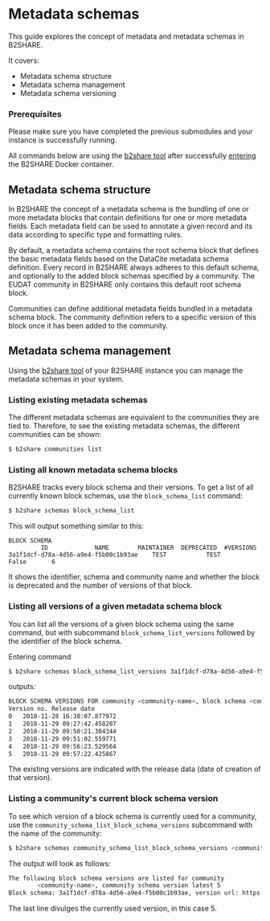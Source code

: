 # Metadata schemas
This guide explores the concept of metadata and metadata schemas in B2SHARE.

It covers:
- Metadata schema structure
- Metadata schema management
- Metadata schema versioning

### Prerequisites
Please make sure you have completed the previous submodules and your instance is successfully running.

All commands below are using the [b2share tool](A_b2share_Tool_Reference.md#general-syntax) after successfully [entering](08_Configuration.md#entering-the-docker-container-environment) the B2SHARE Docker container.

## Metadata schema structure
In B2SHARE the concept of a metadata schema is the bundling of one or more metadata blocks that contain definitions for one or more metadata fields. Each metadata field can be used to annotate a given record and its data according to specific type and formatting rules.

By default, a metadata schema contains the root schema block that defines the basic metadata fields based on the DataCite metadata schema definition. Every record in B2SHARE always adheres to this default schema, and optionally to the added block schemas specified by a community. The EUDAT community in B2SHARE only contains this default root schema block.

Communities can define additional metadata fields bundled in a metadata schema block. The community definition refers to a specific version of this block once it has been added to the community.

## Metadata schema management
Using the [b2share tool](A_b2share_Tool_Reference.md) of your B2SHARE instance you can manage the metadata schemas in your system.

### Listing existing metadata schemas
The different metadata schemas are equivalent to the communities they are tied to. Therefore, to see the existing metadata schemas, the different communities can be shown:

```sh
$ b2share communities list
```

### Listing all known metadata schema blocks
B2SHARE tracks every block schema and their versions. To get a list of all currently known block schemas, use the `block_schema_list` command:

```sh
$ b2share schemas block_schema_list
```

This will output something similar to this:

```
BLOCK SCHEMA
         ID             NAME        MAINTAINER  DEPRECATED  #VERSIONS
3a1f1dcf-d78a-4d56-a9e4-f5b00c1b93ae    TEST           TEST           False       6
```

It shows the identifier, schema and community name and whether the block is deprecated and the number of versions of that block.

### Listing all versions of a given metadata schema block
You can list all the versions of a given block schema using the same command, but with subcommand `block_schema_list_versions` followed by the identifier of the block schema.

Entering command

```sh
$ b2share schemas block_schema_list_versions 3a1f1dcf-d78a-4d56-a9e4-f5b00c1b93ae
```

outputs:

```sh
BLOCK SCHEMA VERSIONS FOR community <community-name>, block schema <community-name>
Version no. Release date
0   2018-11-28 16:38:07.877972
1   2018-11-29 09:27:42.458207
2   2018-11-29 09:50:21.304344
3   2018-11-29 09:51:02.559771
4   2018-11-29 09:56:23.529564
5   2018-11-29 09:57:22.425867
```

The existing versions are indicated with the release data (date of creation of that version).

### Listing a community's current block schema version
To see which version of a block schema is currently used for a community, use the `community_schema_list_block_schema_versions` subcommand with the name of the community:

```sh
$ b2share schemas community_schema_list_block_schema_versions <community-name>
```

The output will look as follows:

```sh
The following block schema versions are listed for community
        <community-name>, community schema version latest 5
Block schema: 3a1f1dcf-d78a-4d56-a9e4-f5b00c1b93ae, version url: https://<FQDN>/api/schemas/3a1f1dcf-d78a-4d56-a9e4-f5b00c1b93ae/versions/5#/json_schema
```

The last line divulges the currently used version, in this case 5.

